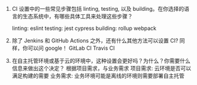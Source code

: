1. CI 设置中的一些常见步骤包括 linting, testing, 以及 building。在你选择的语言的生态系统中，有哪些具体工具来处理这些步骤？

   linting: eslint
   testing: jest cypress
   building: rollup webpack

2. 除了 Jenkins 和 GitHub Actions 之外，还有什么其他方法可以设置 CI? 同样，你可以问 google！
   GitLab CI
   Travis CI

3. 在自主托管环境或基于云的环境中，这种设置会更好吗？为什么？你需要什么信息来做出这个决定？
   根据项目需求，与业务需求
   项目需求: 云环境是否可以满足构建的需要
   业务需求: 业务环境可能是离线的环境则需要部署自主托管
